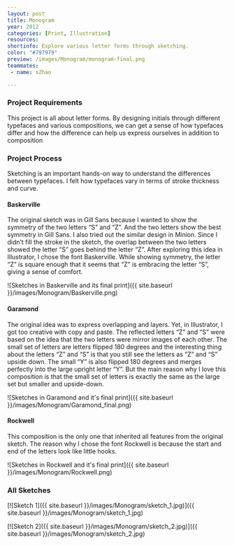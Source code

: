 ```yaml
---
layout: post
title: Monogram
year: 2012
categories: [Print, Illustration]
resources:
shortinfo: Explore various letter forms through sketching.
color: "#797979"
preview: /images/Monogram/monogram-final.png
teammates:
 - name: sZhao

---
```

### Project Requirements
This project is all about letter forms. By designing initials through different typefaces and various compositions, we can get a sense of how typefaces differ and how the difference can help us express ourselves in addition to composition

### Project Process
Sketching is an important hands-on way to understand the differences between typefaces. I felt how typefaces vary in terms of stroke thickness and curve.

#### Baskerville
The original sketch was in Gill Sans because I wanted to show the symmetry of the two letters “S” and “Z”. And the two letters show the best symmetry in Gill Sans. I also tried out the similar design in Minion. Since I didn’t fill the stroke in the sketch, the overlap between the two letters showed the letter “S” goes behind the letter “Z”. After exploring this idea in Illustrator, I chose the font Baskerville. While showing symmetry, the letter “Z” is square enough that it seems that “Z” is embracing the letter “S”, giving a sense of comfort.

![Sketches in Baskerville and its final print]({{ site.baseurl }}/images/Monogram/Baskerville.png)

#### Garamond
The original idea was to express overlapping and layers. Yet, in Illustrator, I got too creative with copy and paste. The reflected letters “Z” and “S” were based on the idea that the two letters were mirror images of each other. The small set of letters are letters flipped 180 degrees and the interesting thing about the letters “Z” and “S” is that you still see the letters as “Z” and “S” upside down. The small “Y” is also flipped 180 degrees and merges perfectly into the large upright letter “Y”. But the main reason why I love this composition is that the small set of letters is exactly the same as the large set but smaller and upside-down.

![Sketches in Garamond and it's final print]({{ site.baseurl }}/images/Monogram/Garamond_final.png)

#### Rockwell
This composition is the only one that inherited all features from the original sketch. The reason why I chose the font Rockwell is because the start and end of the letters look like little hooks.

![Sketches in Rockwell and it's final print]({{ site.baseurl }}/images/Monogram/Rockwell.png)

### All Sketches
[![Sketch 1]({{ site.baseurl }}/images/Monogram/sketch_1.jpg)]({{ site.baseurl }}/images/Monogram/sketch_1.jpg)

[![Sketch 2]({{ site.baseurl }}/images/Monogram/sketch_2.jpg)]({{ site.baseurl }}/images/Monogram/sketch_2.jpg)

